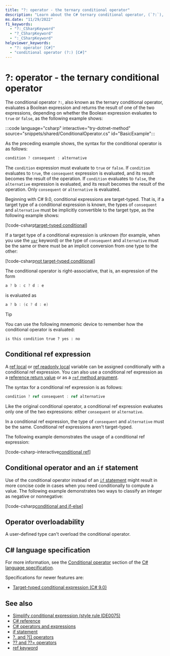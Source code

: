 ```yaml
---
title: "?: operator - the ternary conditional operator"
description: "Learn about the C# ternary conditional operator, (`?:`), that returns the result of one of the two expressions based on a Boolean expression's result."
ms.date: "11/29/2022"
f1_keywords:
  - "?:_CSharpKeyword"
  - "?_CSharpKeyword"
  - ":_CSharpKeyword"
helpviewer_keywords:
  - "?: operator [C#]"
  - "conditional operator (?:) [C#]"
---
```

# ?: operator - the ternary conditional operator

The conditional operator `?:`, also known as the ternary conditional operator, evaluates a Boolean expression and returns the result of one of the two expressions, depending on whether the Boolean expression evaluates to `true` or `false`, as the following example shows:

:::code language="csharp" interactive="try-dotnet-method" source="snippets/shared/ConditionalOperator.cs" id="BasicExample":::

As the preceding example shows, the syntax for the conditional operator is as follows:

```csharp
condition ? consequent : alternative
```

The `condition` expression must evaluate to `true` or `false`. If `condition` evaluates to `true`, the `consequent` expression is evaluated, and its result becomes the result of the operation. If `condition` evaluates to `false`, the `alternative` expression is evaluated, and its result becomes the result of the operation. Only `consequent` or `alternative` is evaluated.

Beginning with C# 9.0, conditional expressions are target-typed. That is, if a target type of a conditional expression is known, the types of `consequent` and `alternative` must be implicitly convertible to the target type, as the following example shows:

[!code-csharp[target-typed conditional](snippets/shared/ConditionalOperator.cs#TargetTyped)]

If a target type of a conditional expression is unknown (for example, when you use the [`var`](../statements/declarations.md#implicitly-typed-local-variables) keyword) or the type of `consequent` and `alternative` must be the same or there must be an implicit conversion from one type to the other:

[!code-csharp[not target-typed conditional](snippets/shared/ConditionalOperator.cs#NotTargetTyped)]

The conditional operator is right-associative, that is, an expression of the form

```csharp
a ? b : c ? d : e
```

is evaluated as

```csharp
a ? b : (c ? d : e)
```

> [!TIP]
> You can use the following mnemonic device to remember how the conditional operator is evaluated:
>
> ```text
> is this condition true ? yes : no
> ```

## Conditional ref expression

A [ref local](../keywords/ref.md#ref-locals) or [ref readonly local](../keywords/ref.md#ref-readonly-locals) variable can be assigned conditionally with a conditional ref expression. You can also use a conditional ref expression as a [reference return value](../keywords/ref.md#reference-return-values) or as a [`ref` method argument](../keywords/ref.md#passing-an-argument-by-reference).

The syntax for a conditional ref expression is as follows:

```csharp
condition ? ref consequent : ref alternative
```

Like the original conditional operator, a conditional ref expression evaluates only one of the two expressions: either `consequent` or `alternative`.

In a conditional ref expression, the type of `consequent` and `alternative` must be the same. Conditional ref expressions aren't target-typed.

The following example demonstrates the usage of a conditional ref expression:

[!code-csharp-interactive[conditional ref](snippets/shared/ConditionalOperator.cs#ConditionalRef)]

## Conditional operator and an `if` statement

Use of the conditional operator instead of an [`if` statement](../statements/selection-statements.md#the-if-statement) might result in more concise code in cases when you need conditionally to compute a value. The following example demonstrates two ways to classify an integer as negative or nonnegative:

[!code-csharp[conditional and if-else](snippets/shared/ConditionalOperator.cs#CompareWithIf)]

## Operator overloadability

A user-defined type can't overload the conditional operator.

## C# language specification

For more information, see the [Conditional operator](~/_csharpstandard/standard/expressions.md#1218-conditional-operator) section of the [C# language specification](~/_csharpstandard/standard/README.md).

Specifications for newer features are:

- [Target-typed conditional expression (C# 9.0)](~/_csharplang/proposals/csharp-9.0/target-typed-conditional-expression.md)

## See also

- [Simplify conditional expression (style rule IDE0075)](../../../fundamentals/code-analysis/style-rules/ide0075.md)
- [C# reference](../index.md)
- [C# operators and expressions](index.md)
- [if statement](../statements/selection-statements.md#the-if-statement)
- [?. and ?[] operators](member-access-operators.md#null-conditional-operators--and-)
- [?? and ??= operators](null-coalescing-operator.md)
- [ref keyword](../keywords/ref.md)

